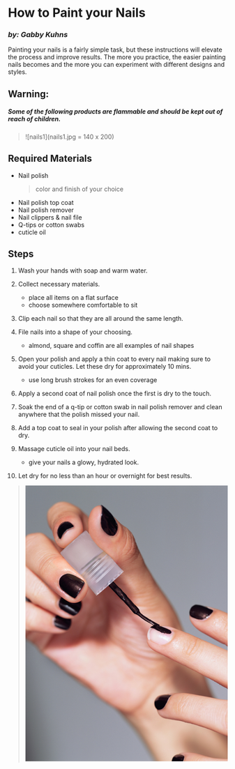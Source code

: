 # How to Paint your Nails 
### _by: Gabby Kuhns_

Painting your nails is a fairly simple task, but these instructions will elevate the process and improve results. The more you practice, the easier painting nails becomes and the more you can experiment with different designs and styles.

## Warning: 
##### _Some of the following products are flammable and should be kept out of reach of children._

> ![nails1](nails1.jpg = 140 x 200)

## Required Materials

- Nail polish 
   >color and finish of your choice 
- Nail polish top coat 
- Nail polish remover
- Nail clippers & nail file
- Q-tips or cotton swabs
- cuticle oil

## Steps
1. Wash your hands with soap and warm water.

2. Collect necessary materials.
     - place all items on a flat surface 
     - choose somewhere comfortable to sit
     
3. Clip each nail so that they are all around the same length. 

4. File nails into a shape of your choosing. 
    -  almond, square and coffin are all examples of nail shapes
    
5. Open your polish and apply a thin coat to every nail making sure to avoid your cuticles. Let these dry for approximately 10 mins. 
    - use long brush strokes for an even coverage

6. Apply a second coat of nail polish once the first is dry to the touch.
7. Soak the end of a q-tip or cotton swab in nail polish remover and clean anywhere that the polish missed your nail.  
8. Add a top coat to seal in your polish after allowing the second coat to dry.
9. Massage cuticle oil into your nail beds. 
    - give your nails a glowy, hydrated look. 

10. Let dry for no less than an hour or overnight for best results. 

> ![nails2](nails2.jpg)
